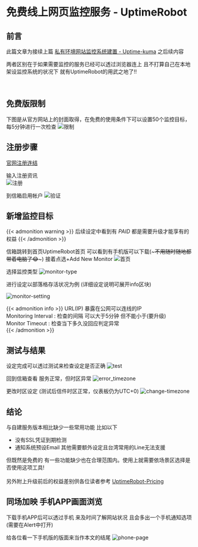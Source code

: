 # 免费线上网页监控服务 - UptimeRobot


<!--more-->

## 前言
此篇文章为接续上篇 
[私有环境网站监控系统建置 - Uptime-kuma](http://localhost:1313/zh-tw/theme-document-docker-uptime_kuma/) 之后续内容 

两者区别在于如果需要监控的服务已经可以透过浏览器连上 且不打算自己在本地架设监控系统的状况下 就有UptimeRobot的用武之地了!!  

</br>

## 免费版限制
下图是从官方网站上的封面取得，在免费的使用条件下可以设置50个监控目标，每5分钟进行一次检查
![限制](./Limit.jpg)  


## 注册步骤

[官网注册连结](https://uptimerobot.com/signUp?ref=website-header) 
 
输入注册资讯  
![注册](./register.png) 

到信箱启用帐户 
![验证](./vaildate.jpg) 

  
## 新增监控目标  

{{< admonition warning >}}
后续设定中看到有 *PAID* 都是需要升级才能享有的权益
{{< /admonition  >}} 

信箱跳转到首页UptimeRobot首页 可以看到有手机版可以下载(~~~不用随时随地都带着电脑了😂~~~) 接着点选+Add New Monitor 
![首页](./first-page.jpg) 

选择监控类型
![monitor-type](./monito-type.png)

进行设定以部落格存活状况为例 (详细设定说明可展开info区块)   

![monitor-setting](./monitor-setting.jpg)   

{{< admonition info >}}
URL(IP) 暴露在公网可以连线的IP  </br>
Monitoring Interval : 检查的间隔 可以大于5分钟 但不能小于(要升级) </br>
Monitor Timeout : 检查当下多久没回应判定异常 </br>
{{< /admonition  >}} 

## 测试与结果
设定完成可以透过测试来检查设定是否正确 
![test](./test.jpg)  

回到信箱查看 服务正常，但时区异常
![error_timezone](./error_timezone.jpg)
 
更改时区设定 (测试后信件时区正常，仪表板仍为UTC+0)
![change-timezone](./change-timezone.jpg)

## 结论

与自建服务版本相比缺少一些常用功能 比如以下
- 没有SSL凭证到期检测
- 通知系统预设Email 其他需要额外设定且台湾常用的Line无法支援
  
但既然是免费的 有一些功能缺少也在合理范围内。使用上就需要依场景区选择是否使用这项工具!  
</br>
另外附上升级前后的权益差别供各位读者参考 
[UptimeRobot-Pricing](https://app.uptimerobot.com/billing/pricing/)

## 同场加映 手机APP画面浏览
下载手机APP后可以透过手机 来及时间了解网站状况 且会多出一个手机通知选项(需要在Alert中打开)

给各位看一下手机版的版面来当作本文的结尾
![phone-page](./phone-page.png)
